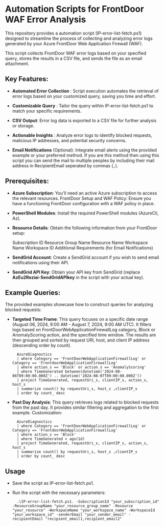 # Automation Scripts for FrontDoor WAF Error Analysis

This repository provides a automation script (IP-error-list-fetch.ps1) designed to streamline the process of collecting and analyzing error logs generated by your Azure FrontDoor Web Application Firewall (WAF).

This script collects FrontDoor WAF error logs based on your specified query, stores the results in a CSV file, and sends the file as an email attachment.


## Key Features:

* **Automated Error Collection** : Script execution automates the retrieval of error logs based on your customized query, saving you time and effort.

* **Customizable Query** : Tailor the query within IP-error-list-fetch.ps1 to match your specific requirements.

* **CSV Output**: Error log data is exported to a CSV file for further analysis or storage.

* **Actionable Insights** : Analyze error logs to identify blocked requests, malicious IP addresses, and potential security concerns.

* **Email Notifications** (Optional): Integrate email alerts using the provided example or your preferred method. If you are this method then using this script you can send the mail to multiple peoples by including their mail address in RecipientEmail seperated by commas (`,`). 

## Prerequisites:

* **Azure Subscription**: You'll need an active Azure subscription to access the relevant resources.
FrontDoor Setup and WAF Policy: Ensure you have a functioning FrontDoor configuration with a WAF policy in place.

* **PowerShell Modules**: Install the required PowerShell modules (AzureCli, Az).

* **Resource Details**: Obtain the following information from your FrontDoor setup:

    Subscription ID
    Resource Group Name
    Resource Name
    Workspace Name
    Workspace ID
    Additional Requirements (for Email Notifications)

* **SendGrid Account**: Create a SendGrid account if you wish to send email notifications using their API.

* **SendGrid API Key**: Obtain your API key from SendGrid (replace **AzEu2Reziai-SendGridAPIkey** in the script with your actual key).

## Example Queries:

The provided examples showcase how to construct queries for analyzing blocked requests:

* **Targeted Time Frame**: This query focuses on a specific date range (August 06, 2024, 9:00 AM - August 7, 2024, 9:00 AM UTC). It filters logs based on FrontDoorWebApplicationFirewallLog category, Block or AnomalyScoring action, and the specified time window. The results are then grouped and sorted by request URI, host, and client IP address (descending order by count).

        AzureDiagnostics 
        | where Category == 'FrontDoorWebApplicationFirewallLog' or Category == 'FrontdoorWebApplicationFirewallLog' 
        | where action_s == 'Block' or action_s == 'AnomalyScoring' 
        | where TimeGenerated between(datetime('2024-08-06T09:00:00.000Z') .. datetime('2024-08-07T09:00:00.000Z')) 
        | project TimeGenerated, requestUri_s, clientIP_s, action_s, host_s 
        | summarize count() by requestUri_s, host_s ,clientIP_s 
        | order by count_ desc

* **Past Day Analysis**: This query retrieves logs related to blocked requests from the past day. It provides similar filtering and aggregation to the first example.
Customization:


        AzureDiagnostics 
        | where Category == 'FrontDoorWebApplicationFirewallLog' or Category == 'FrontdoorWebApplicationFirewallLog' 
        | where action_s == 'Block'
        | where TimeGenerated > ago(1d) 
        | project TimeGenerated, requestUri_s, clientIP_s, action_s, host_s 
        | summarize count() by requestUri_s, host_s ,clientIP_s 
        | order by count_ desc



## Usage
* Save the script as IP-error-list-fetch.ps1.
* Run the script with the necessary parameters:
 
        .\IP-error-list-fetch.ps1. -SubscriptionId "your_subscription_id" -ResourceGroupName "your_resource_group_name" -Resource "your_resource" -WorkspaceName "your_workspace_name" -WorkspaceId "your_workspace_id" -senderEmail "your_sender_email" -recipientEmail "recipient_email1,recipient_email2"
